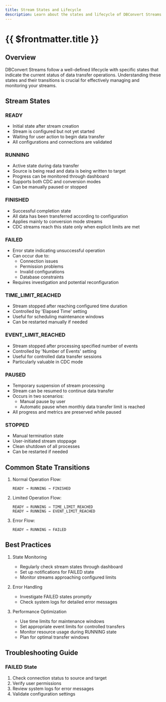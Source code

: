 ```yaml
---
title: Stream States and Lifecycle
description: Learn about the states and lifecycle of DBConvert Streams.
---
```


# {{ $frontmatter.title }}

## Overview

DBConvert Streams follow a well-defined lifecycle with specific states that indicate the current status of data transfer operations. Understanding these states and their transitions is crucial for effectively managing and monitoring your streams.

## Stream States

### READY
- Initial state after stream creation
- Stream is configured but not yet started
- Waiting for user action to begin data transfer
- All configurations and connections are validated

### RUNNING
- Active state during data transfer
- Source is being read and data is being written to target
- Progress can be monitored through dashboard
- Supports both CDC and conversion modes
- Can be manually paused or stopped

### FINISHED
- Successful completion state
- All data has been transferred according to configuration
- Applies mainly to conversion mode streams
- CDC streams reach this state only when explicit limits are met

### FAILED
- Error state indicating unsuccessful operation
- Can occur due to:
  - Connection issues
  - Permission problems
  - Invalid configurations
  - Database constraints
- Requires investigation and potential reconfiguration

### TIME_LIMIT_REACHED
- Stream stopped after reaching configured time duration
- Controlled by 'Elapsed Time' setting
- Useful for scheduling maintenance windows
- Can be restarted manually if needed

### EVENT_LIMIT_REACHED
- Stream stopped after processing specified number of events
- Controlled by 'Number of Events' setting
- Useful for controlled data transfer sessions
- Particularly valuable in CDC mode

### PAUSED
- Temporary suspension of stream processing
- Stream can be resumed to continue data transfer
- Occurs in two scenarios:
  - Manual pause by user
  - Automatic pause when monthly data transfer limit is reached
- All progress and metrics are preserved while paused

### STOPPED
- Manual termination state
- User-initiated stream stoppage
- Clean shutdown of all processes
- Can be restarted if needed

## Common State Transitions

1. Normal Operation Flow:
   ```
   READY → RUNNING → FINISHED
   ```

2. Limited Operation Flow:
   ```
   READY → RUNNING → TIME_LIMIT_REACHED
   READY → RUNNING → EVENT_LIMIT_REACHED
   ```

3. Error Flow:
   ```
   READY → RUNNING → FAILED

   ```

## Best Practices

1. State Monitoring
   - Regularly check stream states through dashboard
   - Set up notifications for FAILED state
   - Monitor streams approaching configured limits

2. Error Handling
   - Investigate FAILED states promptly
   - Check system logs for detailed error messages


3. Performance Optimization
   - Use time limits for maintenance windows
   - Set appropriate event limits for controlled transfers
   - Monitor resource usage during RUNNING state
   - Plan for optimal transfer windows

## Troubleshooting Guide

### FAILED State
1. Check connection status to source and target
2. Verify user permissions
3. Review system logs for error messages
4. Validate configuration settings
